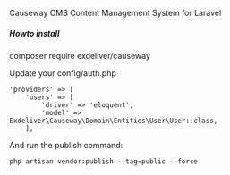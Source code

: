 Causeway CMS
Content Management System for Laravel

##### Howto install
composer require exdeliver/causeway

Update your config/auth.php

    'providers' => [
        'users' => [
            'driver' => 'eloquent',
            'model' => Exdeliver\Causeway\Domain\Entities\User\User::class,
        ],

And run the publish command:

    php artisan vendor:publish --tag=public --force
    
